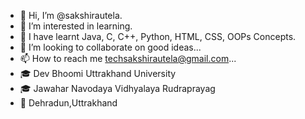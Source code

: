 - 👋 Hi, I’m @sakshirautela.
- 👀 I’m interested in learning.
- 🌱 I have learnt Java, C, C++, Python, HTML, CSS, OOPs Concepts.
- 💞️ I’m looking to collaborate on good ideas...
- 📫 How to reach me techsakshirautela@gmail.com...
- 🎓 Dev Bhoomi Uttrakhand University
- 🎓 Jawahar Navodaya Vidhyalaya Rudraprayag
- 📍 Dehradun,Uttrakhand
<!---
sakshirautela/sakshirautela is a ✨ special ✨ repository because its `README.md` (this file) appears on your GitHub profile.
You can click the Preview link to take a look at your changes.
--->
